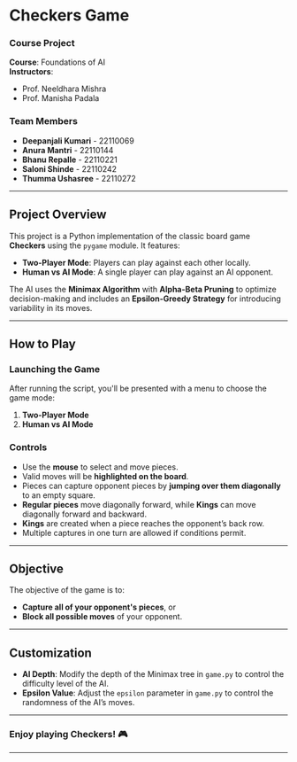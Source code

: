 # **Checkers Game**

### **Course Project**  
**Course**: Foundations of AI  
**Instructors**:  
- Prof. Neeldhara Mishra  
- Prof. Manisha Padala  

### **Team Members**  
- **Deepanjali Kumari** - 22110069  
- **Anura Mantri** - 22110144  
- **Bhanu Repalle** - 22110221  
- **Saloni Shinde** - 22110242  
- **Thumma Ushasree** - 22110272  

---

## **Project Overview**

This project is a Python implementation of the classic board game **Checkers** using the `pygame` module. It features:  

- **Two-Player Mode**: Players can play against each other locally.  
- **Human vs AI Mode**: A single player can play against an AI opponent.  

The AI uses the **Minimax Algorithm** with **Alpha-Beta Pruning** to optimize decision-making and includes an **Epsilon-Greedy Strategy** for introducing variability in its moves.

---

## **How to Play**

### **Launching the Game**
After running the script, you'll be presented with a menu to choose the game mode:  
1. **Two-Player Mode**  
2. **Human vs AI Mode**  

### **Controls**
- Use the **mouse** to select and move pieces.  
- Valid moves will be **highlighted on the board**.  
- Pieces can capture opponent pieces by **jumping over them diagonally** to an empty square.  
- **Regular pieces** move diagonally forward, while **Kings** can move diagonally forward and backward.  
- **Kings** are created when a piece reaches the opponent’s back row.  
- Multiple captures in one turn are allowed if conditions permit.

---

## **Objective**

The objective of the game is to:  
- **Capture all of your opponent's pieces**, or  
- **Block all possible moves** of your opponent.  

---

## **Customization**

- **AI Depth**: Modify the depth of the Minimax tree in `game.py` to control the difficulty level of the AI.  
- **Epsilon Value**: Adjust the `epsilon` parameter in `game.py` to control the randomness of the AI’s moves.  

---

### **Enjoy playing Checkers!** 🎮

---

